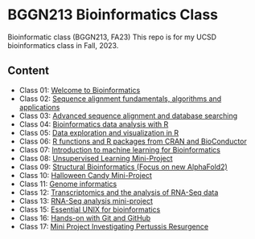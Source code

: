 # BGGN213 Bioinformatics Class

Bioinformatic class (BGGN213, FA23)
This repo is for my UCSD bioinformatics class in Fall, 2023.

## Content
- Class 01: [Welcome to Bioinformatics](https://github.com/bjmiao/BGGN213/tree/main/01%20Welcome%20to%20Bioinformatics)
- Class 02: [Sequence alignment fundamentals, algorithms and applications](https://github.com/bjmiao/BGGN213/tree/main/02%20Sequence%20alignment%20fundamentals%2C%20algorithms%20and%20applications)
- Class 03: [Advanced sequence alignment and database searching](https://github.com/bjmiao/BGGN213/tree/main/03%20Advanced%20sequence%20alignment%20and%20database%20searching)
- Class 04: [Bioinformatics data analysis with R](https://github.com/bjmiao/BGGN213/tree/main/04%20Bioinformatics%20data%20analysis%20with%20R)
- Class 05: [Data exploration and visualization in R](https://github.com/bjmiao/BGGN213/tree/main/05%20Data%20exploration%20and%20visualization%20in%20R)
- Class 06: [R functions and R packages from CRAN and BioConductor](https://github.com/bjmiao/BGGN213/tree/main/06%20R%20functions%20and%20R%20packages%20from%20CRAN%20and%20BioConductor)
- Class 07: [Introduction to machine learning for Bioinformatics](https://github.com/bjmiao/BGGN213/tree/main/07%20Introduction%20to%20machine%20learning%20for%20Bioinformatics)
- Class 08: [Unsupervised Learning Mini-Project](https://github.com/bjmiao/BGGN213/tree/main/08%20Unsupervised%20Learning%20Mini-Project)
- Class 09: [Structural Bioinformatics (Focus on new AlphaFold2)](https://github.com/bjmiao/BGGN213/tree/main/09%20Structural%20Bioinformatics%20(Focus%20on%20new%20AlphaFold2))
- Class 10: [Halloween Candy Mini-Project](https://github.com/bjmiao/BGGN213/tree/main/10%20Halloween%20Candy%20Mini-Project)
- Class 11: [Genome informatics](https://github.com/bjmiao/BGGN213/tree/main/11%20Genome%20informatics)
- Class 12: [Transcriptomics and the analysis of RNA-Seq data](https://github.com/bjmiao/BGGN213/tree/main/12%20Transcriptomics%20and%20the%20analysis%20of%20RNA-Seq%20data)
- Class 13: [RNA-Seq analysis mini-project](https://github.com/bjmiao/BGGN213/tree/main/13%20RNA-Seq%20analysis%20mini-project/class13)
- Class 15: [Essential UNIX for bioinformatics](https://github.com/bjmiao/BGGN213/tree/main/15%20Essential%20UNIX%20for%20bioinformatics)
- Class 16: [Hands-on with Git and GitHub](https://github.com/bjmiao/BGGN213/tree/main/16%20Hands-on%20with%20Git%20and%20GitHub)
- Class 17: [Mini Project Investigating Pertussis Resurgence](https://github.com/bjmiao/BGGN213/tree/main/17%20Mini%20Project%20Investigating%20Pertussis%20Resurgence/class17)
